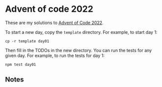 # Advent of code 2022

These are my solutions to [Advent of Code 2022].

To start a new day, copy the `template` directory. For example, to start day 1:

    cp -r template day01

Then fill in the TODOs in the new directory. You can run the tests for any
given day. For example, to run the tests for day 1:

    npm test day01


## Notes

[Advent of Code 2022]: https://adventofcode.com/2022
